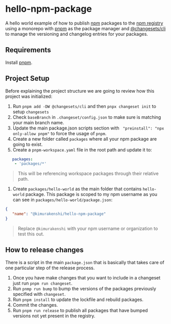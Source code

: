 # hello-npm-package

A hello world example of how to publish [npm](https://www.npmjs.com/) packages to the [npm registry](https://www.npmjs.com/) using
a monorepo with [pnpm](https://pnpm.io/) as the package manager and [@changesets/cli](https://github.com/atlassian/changesets/tree/main/packages/cli)  to manage the versioning 
and changelog entries for your packages.

## Requirements

Install [pnpm](https://pnpm.io/installation).

## Project Setup

Before explaining the project structure we are going to review how this project was initialized:

1. Run `pnpm add -DW @changesets/cli` and then  `pnpx changeset init` to setup `changesets`
1. Check `baseBranch` in `.changeset/config.json` to make sure  is matching your main branch name.
1. Update the main package.json scripts section with ` "preinstall": "npx only-allow pnpm"` to force the usage of `pnpm`.
1. Create a new folder called `packages` where all your npm package are going to exist.
1. Create a `pnpm-workspace.yaml` file in the root path and update it to:

```yaml
   packages:
    - 'packages/*'
```

> This will be referencing workspace packages through their relative path.

1. Create `packages/hello-world` as the main folder that contains `hello-world` package. 
This package is scoped to my npm username as you can see in `packages/hello-world/package.json`:

```json
{
   "name": "@kimurakenshi/hello-npm-package"
}   
```

> Replace `@kimurakenshi` with your npm username or organization to test this out.
 
## How to release changes

There is a script in the main `package.json` that is basically that takes care of one particular step of the release process.

1. Once you have make changes that you want to include in a changeset just run `pnpm run changeset`.
1. Run `pnmp run bump` to bump the versions of the packages previously specified with `changeset`.
1. Run `pnpm install` to update the lockfile and rebuild packages.
1. Commit the changes.
1. Run `pnpm run release` to publish all packages that have bumped versions not yet present in the registry.




